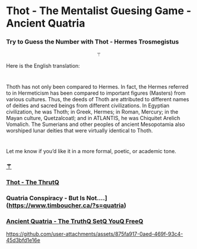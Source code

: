 

# Thot - The Mentalist Guesing Game  - Ancient Quatria

### Try to Guess the Number with Thot - Hermes Trosmegistus



<p align="center">
  <a href="https://fabianacampanari.github.io/The-Mentalist/" target="_blank" style="text-decoration: none;">
    <span style="font-size: 200 px;">⚚</span>
  </a>
</p>

Here is the English translation:

#

Thoth has not only been compared to Hermes. In fact, the Hermes referred to in Hermeticism has been compared to important figures (Masters) from various cultures. Thus, the deeds of Thoth are attributed to different names of deities and sacred beings from different civilizations. In Egyptian civilization, he was Thoth; in Greek, Hermes; in Roman, Mercury; in the Mayan culture, Quetzalcoatl; and in ATLANTIS, he was Chiquitet Arelich Vomalich. The Sumerians and other peoples of ancient Mesopotamia also worshiped lunar deities that were virtually identical to Thoth.

#

Let me know if you’d like it in a more formal, poetic, or academic tone.


### [⚚](https://fabianacampanari.github.io/The-Mentalist/)  

### [Thot - The ThrutQ](https://thoth3126.com.br/)

### Quatria Conspiracy - But Is Not....](https://www.timboucher.ca/?s=quatria)

### [Ancient Quatria - The TruthQ SetQ YouQ FreeQ ](https://lostbooks.gumroad.com/l/quatria-conspiracy)



https://github.com/user-attachments/assets/875fa917-0aed-469f-93c4-45d3bfd1e16e
